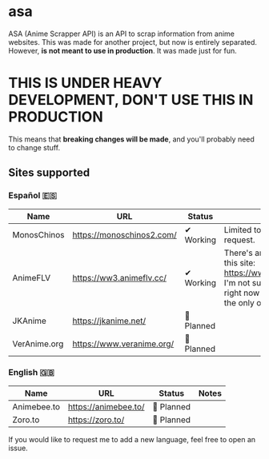 # asa
 ASA (Anime Scrapper API) is an API to scrap information from anime websites. This was made for another project, but now is entirely separated. However, **is not meant to use in production**. It was made just for fun.

# THIS IS UNDER HEAVY DEVELOPMENT, DON'T USE THIS IN PRODUCTION
This means that **breaking changes will be made**, and you'll probably need to change stuff.

## Sites supported

### Español 🇪🇸
| Name | URL | Status | Notes |
| ------------- | ------------- | ------------- | ------------- |
| MonosChinos | https://monoschinos2.com/ | ✔ Working | Limited to 31 results per request. |
| AnimeFLV | https://ww3.animeflv.cc/ | ✔ Working | There's another URL for this site: https://www3.animeflv.net/. I'm not sure if the one used right now is official, but it's the only one I got working. |
| JKAnime | https://jkanime.net/ | 🔘 Planned | |
| VerAnime.org | https://www.veranime.org/ | 🔘 Planned | |

### English 🇬🇧
| Name | URL | Status | Notes |
| ------------- | ------------- | ------------- | ------------- |
| Animebee.to | https://animebee.to/ | 🔘 Planned | |
| Zoro.to | https://zoro.to/ | 🔘 Planned | |

If you would like to request me to add a new language, feel free to open an issue.
